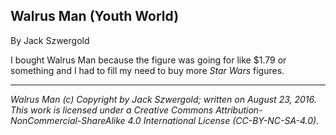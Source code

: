 ## Walrus Man (Youth World)

By Jack Szwergold

I bought Walrus Man because the figure was going for like $1.79 or something and I had to fill my need to buy more *Star Wars* figures.

***

*Walrus Man (c) Copyright by Jack Szwergold; written on August 23, 2016. This work is licensed under a Creative Commons Attribution-NonCommercial-ShareAlike 4.0 International License (CC-BY-NC-SA-4.0).*